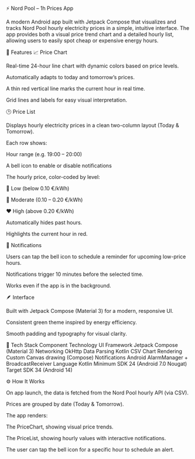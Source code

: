 ⚡ Nord Pool – 1h Prices App

A modern Android app built with Jetpack Compose that visualizes and tracks Nord Pool hourly electricity prices in a simple, intuitive interface.
The app provides both a visual price trend chart and a detailed hourly list, allowing users to easily spot cheap or expensive energy hours.

🧭 Features
📈 Price Chart

Real-time 24-hour line chart with dynamic colors based on price levels.

Automatically adapts to today and tomorrow’s prices.

A thin red vertical line marks the current hour in real time.

Grid lines and labels for easy visual interpretation.



🕒 Price List

Displays hourly electricity prices in a clean two-column layout (Today & Tomorrow).

Each row shows:

Hour range (e.g. 19:00 – 20:00)

A bell icon to enable or disable notifications

The hourly price, color-coded by level:

💚 Low (below 0.10 €/kWh)

💛 Moderate (0.10 – 0.20 €/kWh)

❤️ High (above 0.20 €/kWh)

Automatically hides past hours.

Highlights the current hour in red.



🔔 Notifications

Users can tap the bell icon to schedule a reminder for upcoming low-price hours.

Notifications trigger 10 minutes before the selected time.

Works even if the app is in the background.



🪶 Interface

Built with Jetpack Compose (Material 3) for a modern, responsive UI.

Consistent green theme inspired by energy efficiency.

Smooth padding and typography for visual clarity.



🧩 Tech Stack
Component	Technology
UI Framework	Jetpack Compose (Material 3)
Networking	OkHttp
Data Parsing	Kotlin CSV
Chart Rendering	Custom Canvas drawing (Compose)
Notifications	Android AlarmManager + BroadcastReceiver
Language	Kotlin
Minimum SDK	24 (Android 7.0 Nougat)
Target SDK	34 (Android 14)


⚙️ How It Works

On app launch, the data is fetched from the Nord Pool hourly API (via CSV).

Prices are grouped by date (Today & Tomorrow).

The app renders:

The PriceChart, showing visual price trends.

The PriceList, showing hourly values with interactive notifications.

The user can tap the bell icon for a specific hour to schedule an alert.
